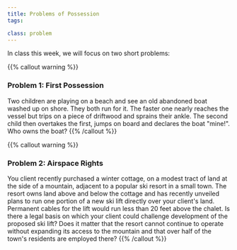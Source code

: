 ```yaml
---
title: Problems of Possession
tags:

class: problem
---
```


In class this week, we will focus on two short problems:

{{% callout warning %}} 

### Problem 1: First Possession

Two children are playing on a beach and see an old abandoned boat washed up on shore. They both run for it. The faster one nearly reaches the vessel but trips on a piece of driftwood and sprains their ankle. The second child then overtakes the first, jumps on board and declares the boat "mine!". Who owns the boat? 
{{% /callout %}}

{{% callout warning %}} 

### Problem 2: Airspace Rights

You client recently purchased a winter cottage, on a modest tract of land at the side of a mountain, adjacent to a popular ski resort in a small town. The resort owns land above and below the cottage and has recently unveiled plans to run one portion of a new ski lift directly over your client's land. Permanent cables for the lift would run less than 20 feet above the chalet. Is there a legal basis on which your client could challenge development of the proposed ski lift? Does it matter that the resort cannot continue to operate without expanding its access to the mountain and that over half of the town's residents are employed there? 
{{% /callout %}}
